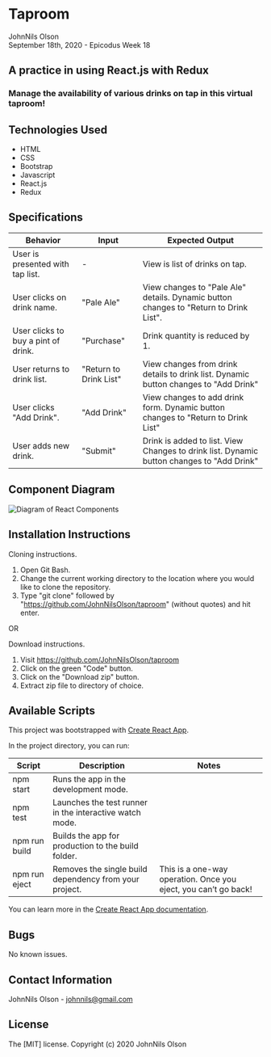 # Taproom
JohnNils Olson  
September 18th, 2020 - Epicodus Week 18
## A practice in using React.js with Redux
### Manage the availability of various drinks on tap in this virtual taproom!

## Technologies Used
* HTML
* CSS
* Bootstrap
* Javascript
* React.js
* Redux

## Specifications
| Behavior | Input | Expected Output |
| ---- | ---- | ---- |
| User is presented with tap list. | - | View is list of drinks on tap. |
| User clicks on drink name. | "Pale Ale" | View changes to "Pale Ale" details. Dynamic button changes to "Return to Drink List". |
| User clicks to buy a pint of drink. | "Purchase" | Drink quantity is reduced by 1. |
| User returns to drink list. | "Return to Drink List" | View changes from drink details to drink list. Dynamic button changes to "Add Drink" |
| User clicks "Add Drink". | "Add Drink" | View changes to add drink form. Dynamic button changes to "Return to Drink List" |
| User adds new drink. | "Submit" | Drink is added to list. View Changes to drink list. Dynamic button changes to "Add Drink" |

## Component Diagram
![Diagram of React Components](./public/taproom.png)

## Installation Instructions
Cloning instructions.
  1. Open Git Bash.
  2. Change the current working directory to the location where you would like to clone the repository.
  3. Type "git clone" followed by "https://github.com/JohnNilsOlson/taproom" (without quotes) and hit enter.

OR

Download instructions.
  1. Visit https://github.com/JohnNilsOlson/taproom
  2. Click on the green "Code" button.
  3. Click on the "Download zip" button.
  4. Extract zip file to directory of choice.

## Available Scripts

This project was bootstrapped with [Create React App](https://github.com/facebook/create-react-app).

In the project directory, you can run:

| Script | Description | Notes |
| ---- | ---- | ---- |
| npm start | Runs the app in the development mode. | |
| npm test | Launches the test runner in the interactive watch mode. | |
| npm run build | Builds the app for production to the build folder.| |
| npm run eject | Removes the single build dependency from your project. | This is a one-way operation. Once you eject, you can’t go back! |

You can learn more in the [Create React App documentation](https://facebook.github.io/create-react-app/docs/getting-started).

## Bugs
No known issues.

## Contact Information
JohnNils Olson - johnnils@gmail.com

## License
The [MIT] license.
Copyright (c) 2020 JohnNils Olson
